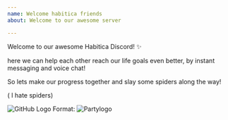 ```yaml
---
name: Welcome habitica friends
about: Welcome to our awesome server

---
```


Welcome to our awesome Habitica Discord!  :sparkles:

here we can help each other reach our life goals even better, by instant messaging and voice chat!

So lets make our progress together and slay some spiders along the way!

( I hate spiders) 


![GitHub Logo](/images/logo.png)
Format: ![Partylogo](https://i.imgur.com/XpQalTl.png)
